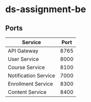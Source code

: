# ds-assignment-be

## Ports
| Service              | Port |
|----------------------|------|
| API Gateway          | 8765 |
| User Service         | 8000 |
| Course Service       | 8100 |
| Notification Service | 7000 |
| Enrollment Service   | 8300 |
| Content Service      | 8400 |
